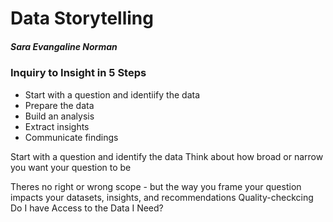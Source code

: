 # Data Storytelling
##### Sara Evangaline Norman
### Inquiry to Insight in 5 Steps
- Start with a question and identiify the data
- Prepare the data
- Build an analysis
- Extract insights
- Communicate findings

Start with a question and identify the data
Think about how broad or narrow you want your question to be

Theres no right or wrong scope - but the way you frame your question impacts your datasets, insights, and recommendations
Quality-checkcing 
Do I have Access to the Data I Need?
